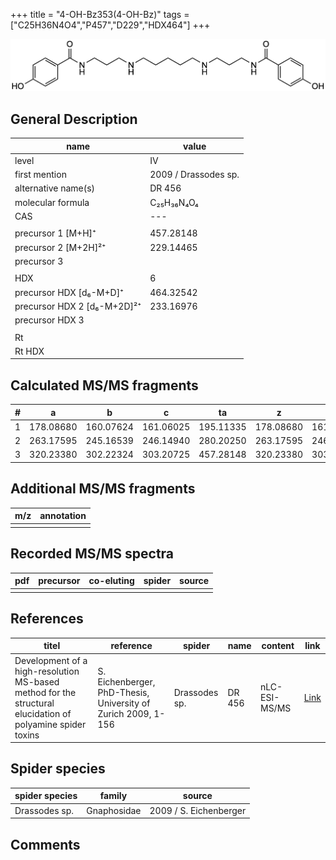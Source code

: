 +++
title = "4-OH-Bz353(4-OH-Bz)"
tags = ["C25H36N4O4","P457","D229","HDX464"]
+++

![](/img/4-OH-Bz353(4-OH-Bz).png)

## General Description

| name                        | value                |
|-----------------------------|----------------------|
| level                       | IV                   |
| first mention               | 2009 / Drassodes sp. |
| alternative name(s)         | DR 456               |
| molecular formula           | C₂₅H₃₆N₄O₄           |
| CAS                         | ---                  |
|                             |                      |
| precursor 1 [M+H]⁺          | 457.28148            |
| precursor 2 [M+2H]²⁺        | 229.14465            |
| precursor 3                 |                      |
|                             |                      |
| HDX                         | 6                    |
| precursor HDX   [d₆-M+D]⁺   | 464.32542            |
| precursor HDX 2 [d₆-M+2D]²⁺ | 233.16976            |
| precursor HDX 3             |                      |
|                             |                      |
| Rt                          |                      |
| Rt HDX                      |                      |

## Calculated MS/MS fragments

| # | a         | b         | c         | ta        | z         | y         | tz        |
|---|-----------|-----------|-----------|-----------|-----------|-----------|-----------|
| 1 | 178.08680 | 160.07624 | 161.06025 | 195.11335 | 178.08680 | 161.06026 | 195.11335 |
| 2 | 263.17595 | 245.16539 | 246.14940 | 280.20250 | 263.17595 | 246.14941 | 280.20250 |
| 3 | 320.23380 | 302.22324 | 303.20725 | 457.28148 | 320.23380 | 303.20726 | 337.26035 |

## Additional MS/MS fragments

| m/z       | annotation |
|-----------|------------|
|           |            |

## Recorded MS/MS spectra

| pdf | precursor | co-eluting | spider    | source                              |
|-----|-----------|------------|-----------|-------------------------------------|
|     |           |            |           |                                     |

## References

| titel                                                                                                      | reference                                                     | spider        | name   | content       | link                                                               |
|------------------------------------------------------------------------------------------------------------|---------------------------------------------------------------|---------------|--------|---------------|--------------------------------------------------------------------|
| Development of a high-resolution MS-based method for the structural elucidation of polyamine spider toxins | S. Eichenberger, PhD-Thesis, University of Zurich 2009, 1-156 | Drassodes sp. | DR 456 | nLC-ESI-MS/MS | [Link](https://www.zora.uzh.ch/id/eprint/12787/1/Eichenberger.pdf) |

## Spider species

| spider species | family      | source                 |
|----------------|-------------|------------------------|
| Drassodes sp.  | Gnaphosidae | 2009 / S. Eichenberger |

## Comments